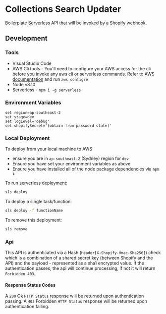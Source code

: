 # Collections Search Updater

Boilerplate Serverless API that will be invoked by a Shopify webhook.

## Development 

### Tools
- Visual Studio Code
- AWS Cli tools - You'll need to configure your AWS access for the cli before you invoke any aws cli or serverless commands. Refer to [AWS documentation](http://docs.aws.amazon.com/cli/latest/userguide/awscli-install-windows.html) and run ```aws configre```
- Node v8.10
- Serverless -  `npm i -g serverless`

### Environment Variables
```
set region=ap-southeast-2
set stage=dev
set logLevel='debug'
set shopifySecret='[obtain from password state]'
```

### Local Deployment
To deploy from your local machine to AWS:
- ensure you are in ```ap-southeast-2``` (Sydney) region for ```dev```
- Ensure you have set your environment variables as above
- Ensure you have installed all of the node package dependencies via ```npm i```

To run serverless deployment:
```sh
sls deploy
```

To deploy a single task/function:
```sh
sls deploy -f functionName
```

To remove this deployment:
```sh
sls remove
```

### Api
This API is authenticated via a Hash (`Header[X-Shopify-Hmac-Sha256]`) check which is a combination of a shared secret key (between Shopify and the API) and the payload - represented as a sha1 encrypted value. If the authentication passes, the api will continue processing, if not it will return ```Forbidden 403```.

#### Response Status Codes
A `200` Ok `HTTP Status` response will be returned upon authentication passing.
A `403` Forbidden `HTTP Status` response will be returned upon authentication failing.
